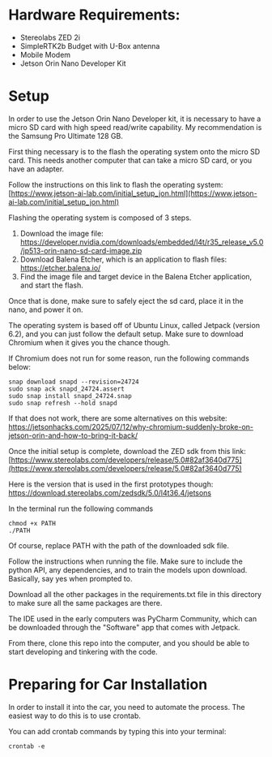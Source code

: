# Hardware Requirements:

- Stereolabs ZED 2i
- SimpleRTK2b Budget with U-Box antenna
- Mobile Modem
- Jetson Orin Nano Developer Kit

# Setup

In order to use the Jetson Orin Nano Developer
kit, it is necessary to have a micro SD card with
high speed read/write capability. My recommendation
is the Samsung Pro Ultimate 128 GB.

First thing necessary is to the flash the operating system
onto the micro SD card. This needs another computer that can
take a micro SD card, or you have an adapter.

Follow the instructions on this link to flash the operating system: [https://www.jetson-ai-lab.com/initial_setup_jon.html](https://www.jetson-ai-lab.com/initial_setup_jon.html)

Flashing the operating system is composed of 3 steps.

1. Download the image file: https://developer.nvidia.com/downloads/embedded/l4t/r35_release_v5.0/jp513-orin-nano-sd-card-image.zip
2. Download Balena Etcher, which is an application to flash files: https://etcher.balena.io/
3. Find the image file and target device in the Balena Etcher application, and start the flash.

Once that is done, make sure to safely eject the sd card, place it in the nano, and power it on.

The operating system is based off of Ubuntu Linux, called Jetpack (version 6.2), and you can just follow the default setup. Make sure to download Chromium when it gives you the chance though.

If Chromium does not run for some reason, run the following commands below:

```commandline
snap download snapd --revision=24724
sudo snap ack snapd_24724.assert
sudo snap install snapd_24724.snap
sudo snap refresh --hold snapd
```

If that does not work, there are some alternatives on this website: https://jetsonhacks.com/2025/07/12/why-chromium-suddenly-broke-on-jetson-orin-and-how-to-bring-it-back/

Once the initial setup is complete, download the ZED sdk from this link: [https://www.stereolabs.com/developers/release/5.0#82af3640d775](https://www.stereolabs.com/developers/release/5.0#82af3640d775)

Here is the version that is used in the first prototypes though: https://download.stereolabs.com/zedsdk/5.0/l4t36.4/jetsons

In the terminal run the following commands

```commandline
chmod +x PATH
./PATH
```

Of course, replace PATH with the path of the downloaded sdk file.

Follow the instructions when running the file. Make sure to include the python API, any dependencies, and to train the models upon download. Basically, say yes when prompted to.

Download all the other packages in the requirements.txt file in this directory to make sure all the same packages are there.

The IDE used in the early computers was PyCharm Community, which can be downloaded through the "Software" app that comes with Jetpack.

From there, clone this repo into the computer, and you should be able to start developing and tinkering with the code.

# Preparing for Car Installation

In order to install it into the car, you need to automate the process. The easiest way to do this is to use crontab.

You can add crontab commands by typing this into your terminal:

```commandline
crontab -e
```





